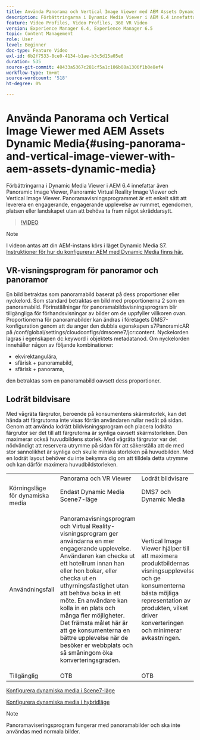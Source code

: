 ```yaml
---
title: Använda Panorama och Vertical Image Viewer med AEM Assets Dynamic Media
description: Förbättringarna i Dynamic Media Viewer i AEM 6.4 innefattar även Panoramic Image Viewer, Panoramic Virtual Reality Image Viewer och Vertical Image Viewer. Panoramavisningsprogrammet är ett enkelt sätt att leverera en engagerande, engagerande upplevelse av rummet, egendomen, platsen eller landskapet utan att behöva ta fram något skräddarsytt.
feature: Video Profiles, Video Profiles, 360 VR Video
version: Experience Manager 6.4, Experience Manager 6.5
topic: Content Management
role: User
level: Beginner
doc-type: Feature Video
exl-id: 6b2f7533-8ce0-4134-b1ae-b3c5d15a05e6
duration: 535
source-git-commit: 48433a5367c281cf5a1c106b08a1306f1b0e8ef4
workflow-type: tm+mt
source-wordcount: '518'
ht-degree: 0%

---
```


# Använda Panorama och Vertical Image Viewer med AEM Assets Dynamic Media{#using-panorama-and-vertical-image-viewer-with-aem-assets-dynamic-media}

Förbättringarna i Dynamic Media Viewer i AEM 6.4 innefattar även Panoramic Image Viewer, Panoramic Virtual Reality Image Viewer och Vertical Image Viewer. Panoramavisningsprogrammet är ett enkelt sätt att leverera en engagerande, engagerande upplevelse av rummet, egendomen, platsen eller landskapet utan att behöva ta fram något skräddarsytt.

>[!VIDEO](https://video.tv.adobe.com/v/24156?quality=12&learn=on)

>[!NOTE]
>
>I videon antas att din AEM-instans körs i läget Dynamic Media S7. [Instruktioner för hur du konfigurerar AEM med Dynamic Media finns här.](https://helpx.adobe.com/se/experience-manager/6-3/assets/using/config-dynamic-fp-14410.html)

## VR-visningsprogram för panoramor och panoramor

En bild betraktas som panoramabild baserat på dess proportioner eller nyckelord. Som standard betraktas en bild med proportionerna 2 som en panoramabild. Förinställningar för panoramabildsvisningsprogram blir tillgängliga för förhandsvisningar av bilder om de uppfyller villkoren ovan. Proportionerna för panoramabilder kan ändras i företagets DMS7-konfiguration genom att du anger den dubbla egenskapen s7PanoramicAR på /conf/global/settings/cloudconfigs/dmscene7/jcr:content. Nyckelorden lagras i egenskapen dc:keyword i objektets metadatanod. Om nyckelorden innehåller någon av följande kombinationer:

* ekvirektangulära,
* sfärisk + panoramabild,
* sfärisk + panorama,

den betraktas som en panoramabild oavsett dess proportioner.

## Lodrät bildvisare

Med vågräta färgrutor, beroende på konsumentens skärmstorlek, kan det hända att färgrutorna inte visas förrän användaren rullar nedåt på sidan. Genom att använda lodrätt bildvisningsprogram och placera lodräta färgrutor ser det till att färgrutorna är synliga oavsett skärmstorleken. Den maximerar också huvudbildens storlek. Med vågräta färgrutor var det nödvändigt att reservera utrymme på sidan för att säkerställa att de med stor sannolikhet är synliga och skulle minska storleken på huvudbilden. Med en lodrät layout behöver du inte bekymra dig om att tilldela detta utrymme och kan därför maximera huvudbildstorleken.

<table> 
 <tbody>
  <tr>
   <td> </td>
   <td>Panorama och VR Viewer</td>
   <td>Lodrät bildvisare</td>
  </tr>
  <tr>
   <td>Körningsläge för dynamiska media</td>
   <td>Endast Dynamic Media Scene7-läge</td>
   <td>DMS7 och Dynamic Media</td>
  </tr>
  <tr>
   <td>Användningsfall</td>
   <td><p>Panoramavisningsprogram och Virtual Reality-visningsprogram ger användarna en mer engagerande upplevelse. Användaren kan checka ut ett hotellrum innan han eller hon bokar, eller checka ut en uthyrningsfastighet utan att behöva boka in ett möte. En användare kan kolla in en plats och många fler möjligheter. Det främsta målet här är att ge konsumenterna en bättre upplevelse när de besöker er webbplats och så småningom öka konverteringsgraden.</p> <p> </p> </td> 
   <td><p>Vertical Image Viewer hjälper till att maximera produktbildernas visningsupplevelse och ge konsumenterna bästa möjliga representation av produkten, vilket driver konverteringen och minimerar avkastningen.</p> <p> </p> </td>
  </tr>
  <tr>
   <td>Tillgänglig </td>
   <td>OTB</td>
   <td>OTB</td>
  </tr>
 </tbody>
</table>

[Konfigurera dynamiska media i Scene7-läge](https://helpx.adobe.com/se/experience-manager/6-5/assets/using/config-dms7.html)

[Konfigurera dynamiska media i hybridläge](https://helpx.adobe.com/se/experience-manager/6-5/assets/using/config-dynamic.html)

>[!NOTE]
>
>Panoramaviseringsprogram fungerar med panoramabilder och ska inte användas med normala bilder.
